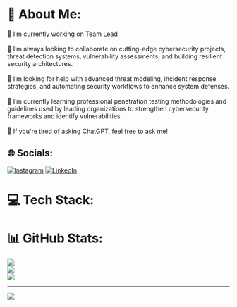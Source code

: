 # 💫 About Me:
 🔭 I’m currently working on Team Lead<br><br>👯 I’m always looking to collaborate on cutting-edge cybersecurity projects, threat detection systems, vulnerability assessments, and building resilient security architectures.<br><br>🤝 I’m looking for help with advanced threat modeling, incident response strategies, and automating security workflows to enhance system defenses.<br><br>🌱 I’m currently learning professional penetration testing methodologies and guidelines used by leading organizations to strengthen cybersecurity frameworks and identify vulnerabilities.<br><br>💬 If you're tired of asking ChatGPT, feel free to ask me! 


## 🌐 Socials:
[![Instagram](https://img.shields.io/badge/Instagram-%23E4405F.svg?logo=Instagram&logoColor=white)](https://instagram.com/https://www.instagram.com/abhishek._200_1?igsh=MXJ6aXA5NmVic212Mg==) [![LinkedIn](https://img.shields.io/badge/LinkedIn-%230077B5.svg?logo=linkedin&logoColor=white)](https://linkedin.com/in/https://www.linkedin.com/in/abhishek-kumar-56290b1a9) 

# 💻 Tech Stack:

# 📊 GitHub Stats:
![](https://github-readme-stats.vercel.app/api?username=Abhishek10032002&theme=dark&hide_border=false&include_all_commits=false&count_private=false)<br/>
![](https://github-readme-streak-stats.herokuapp.com/?user=Abhishek10032002&theme=dark&hide_border=false)<br/>
![](https://github-readme-stats.vercel.app/api/top-langs/?username=Abhishek10032002&theme=dark&hide_border=false&include_all_commits=false&count_private=false&layout=compact)

---
[![](https://visitcount.itsvg.in/api?id=Abhishek10032002&icon=0&color=0)](https://visitcount.itsvg.in)

<!-- Proudly created with GPRM ( https://gprm.itsvg.in ) -->
